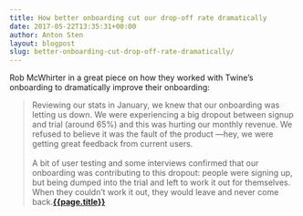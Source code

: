 ```yaml
---
title: How better onboarding cut our drop-off rate dramatically
date: 2017-05-22T13:35:31+00:00
author: Anton Sten
layout: blogpost
slug: better-onboarding-cut-drop-off-rate-dramatically/
---
```

Rob McWhirter in a great piece on how they worked with Twine’s onboarding to dramatically improve their onboarding:

>Reviewing our stats in January, we knew that our onboarding was letting us down. We were experiencing a big dropout between signup and trial (around 65%) and this was hurting our monthly revenue. We refused to believe it was the fault of the product —hey, we were getting great feedback from current users.<br /><br />A bit of user testing and some interviews confirmed that our onboarding was contributing to this dropout: people were signing up, but being dumped into the trial and left to work it out for themselves. When they couldn’t work it out, they would leave and never come back.**[{{page.title}}](https://blog.prototypr.io/ux-writing-how-better-onboarding-cut-our-drop-off-rate-by-45-44e1da0e4d9)**
